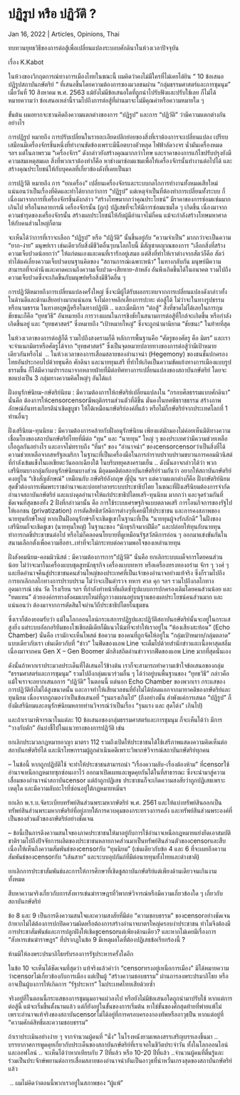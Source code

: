 # ปฏิรูป หรือ ปฏิวัติ ? 

Jan 16, 2022 | Articles, Opinions, Thai





ทบทวนยุทธวิธีของการต่อสู้เพื่อเปลี่ยนแปลงระบอบศักดินาในห้วงเวลาปัจจุบัน 

เรื่อง K.Kabot

ในห้วงของวิกฤตการณ์ทางการเมืองไทยในขณะนี้ ผมคิดว่าคงไม่มีใครที่ไม่เคยได้ยิน “ 10 ข้อเสนอปฏิรูปสถาบันกษัตริย์ “ ที่เสนอขึ้นโดยความต้องการของมวลชนผ่าน “กลุ่มธรรมศาสตร์และการชุมนุม” เมื่อวันที่ 10 สิงหาคม พ.ศ. 2563 แม้ยังไม่มีข้อเสนอใดที่ถูกนำไปรับฟังและปรับใช้เลย ก็ไม่ได้หมายความว่า ข้อเสนอเหล่านี้รวมไปถึงการต่อสู้ที่ผ่านมาจะไม่มีคุณค่าหรือความหมายใด ๆ

ขั้นต้น ผมอยากจะชวนคิดถึงความแตกต่างของการ “ปฏิรูป” และการ “ปฏิวัติ” ว่ามีความแตกต่างกันอย่างไร

การปฏิรูป หมายถึง การปรับเปลี่ยนในรายละเอียดปลีกย่อยของสิ่งที่เราต้องการจะเปลี่ยนแปลง เปรียบเสมือนมีเครื่องจักรชิ้นหนึ่งที่ทำงานขัดข้องเพราะมีน็อตบางตัวหลุด ไฟฟ้าลัดวงจร น้ำมันเครื่องหมด ฯลฯ แต่ในภาพรวม “เครื่องจักร” ดังกล่าวยังสร้างคุณมากกว่าโทษ และราคาของการแก้ไขปรับปรุงยังมีความสมเหตุสมผล สิ่งที่พวกเราต้องทำก็คือ หาช่างมาซ่อมแซมเพื่อให้เครื่องจักรนั้นทำงานต่อไปได้ และสร้างคุณประโยชน์ให้กับบุคคลที่เกี่ยวข้องดังที่เคยเป็นมา

การปฏิวัติ หมายถึง การ “ยกเครื่อง” เปลี่ยนเครื่องจักรและระบบกลไกการทำงานทั้งหมดเสียใหม่ แน่นอนว่าเป็นเรื่องที่คิดและทำได้ยากกว่าการ “ปฏิรูป” แต่เหตุจำเป็นที่ต้องทำการเปลี่ยนทั้งระบบ ก็เนื่องมาจากการที่เครื่องจักรชิ้นดังกล่าว “สร้างโทษมากกว่าคุณประโยชน์” มีราคาของการซ่อมแซ่มมากเกินไป หรือในหลายกรณี เครื่องจักรนั้น (ถูก) ปฏิเสธที่จะให้มีการซ่อมแซมใด ๆ เกิดขึ้น เนื่องมาจากความชำรุดของเครื่องจักรนั้น สร้างผลประโยชน์ให้กับผู้มีอำนาจไม่กี่คน แม้จะกำลังสร้างโทษมหาศาลให้กับคนส่วนใหญ่ก็ตาม

จะเห็นได้ว่าการที่เราจะเลือก “ปฏิรูป” หรือ “ปฏิวัติ” นั้นขึ้นอยู่กับ “ความจำเป็น” มากกว่าจะเป็นความ “ยาก-ง่าย” มนุษย์เรา เช่นเดียวกับสิ่งมีชีวิตอื่นๆบนโลกใบนี้ มีสัญชาตญาณของการ “เลือกสิ่งที่สร้างความเจ็บปวดน้อยกว่า” ให้แก่ตนเองและคนที่เรารักอยู่เสมอ แต่สิ่งที่ทำให้เราต่างจากสัตว์ก็คือ สัตว์ทำได้แค่เลี่ยงความเจ็บปวดบนฐานคิดของ “สถานการณ์เฉพาะหน้า” ในทางกลับกัน มนุษย์มีความสามารถที่จะคำนึงและคาดคะเนถึงความเจ็บปวด-เสียหาย-ล้าหลัง อันพึงเกิดขึ้นได้ในอนาคต รวมไปถึงความเจ็บปวดซึ่งจะเกิดขึ้นกับมนุษย์หรือสิ่งมีชีวิตอื่น ๆ

การปฏิวัติหมายถึงการเปลี่ยนแปลงครั้งใหญ่ ซึ่งจะมีผู้ได้รับผลกระทบจากการเปลี่ยนแปลงดังกล่าวทั้งในด้านดีและด้านเสียอย่างมากแน่นอน จึงไม่อาจหลีกเลี่ยงการปะทะ ต่อสู้ได้ ไม่ว่าจะในทางรูปธรรมหรือนามธรรม ในทางทฤษฎีหรือในทางปฏิบัติ .. และเมื่อมีการ “ต่อสู้” สิ่งที่ขาดไม่ได้เลยในการกุมชัยชนะก็คือ “ยุทธวิธี” อันหมายถึง การวางแผนในการชิงชัยในสนามการต่อสู้ที่ใกล้จะเกิดขึ้น หรือกำลังเกิดขึ้นอยู่ และ “ยุทธศาสตร์” ซึ่งหมายถึง “เป้าหมายใหญ่” ซึ่งจะถูกนำมานิยาม “ชัยชนะ” ในท้ายที่สุด

ในห้วงเวลาของการต่อสู้ก็ดี รวมไปถึงสงครามก็ดี หลักการพื้นฐานคือ “ศัตรูของศัตรู คือ มิตร” และเราจะจำแนกมิตรหรือศัตรูได้จาก “ยุทธศาสตร์” ซึ่งเป็นจุดหมายปลายทางของการต่อสู้ว่ามีเป้าหมายเดียวกันหรือไม่  .. ในห้วงเวลาของการเสื่อมสลายของอำนาจนำ (Hegemony) ของชนชั้นปกครองไทยอันประกอบไปด้วยขุนศึก ศักดินา และนายทุนเสรี ที่ทำให้เกิดเป็นความขัดแย้งทางการเมืองแบบรูปธรรมขึ้น ก็ได้มีความปรารถนาจากหลายฝ่ายที่มีต่อทิศทางการเปลี่ยนแปลงของสถาบันกษัตริย์ โดยจะขอแบ่งเป็น 3 กลุ่มทางความคิดใหญ่ๆ อันได้แก่ 



ฝั่งอนุรักษ์นิยม-กษัตริย์นิยม : มีความต้องการให้กษัตริย์เปลี่ยนแปลงใน “กรอบศีลธรรมแบบศักดินา” นั่นคือ ต้องการให้censorcensorมีพฤติกรรมส่วนตัวที่ดีขึ้น มั่นคงในทศพิธราชธรรม สร้างภาพลักษณ์อันทรงเกียรติน่าเชิดชูบูชา ให้ได้เหมือนกษัตริย์องค์ที่แล้ว หรือไม่ก็กษัตริย์จากประเทศโลกที่ 1 ท่านอื่นๆ





 ฝั่งเสรีนิยม-ทุนนิยม : มีความต้องการคล้ายกับฝั่งอนุรักษ์นิยม เพียงแต่มักมองไม่ค่อยเห็นมิติทางความเชื่อมโยงของสถาบันกษัตริย์ไทยที่มีต่อ “ทุน” และ “นายทุน” ใหญ่ ๆ ของประเทศว่ามีความช่วยเหลือเกื้อกูลกันอย่างไร และอาจไม่ทราบถึง “ที่มา” ของ “อำนาจนำ” ของcensorcensorว่าเป็นสิ่งที่ได้ความช่วยเหลือจากสหรัฐอเมริกา ในฐานะที่เป็นเครื่องมือในการกำราบปราบปรามขบวนการคอมมิวนิสต์ที่กำลังเข้มแข็งในเอเชียตะวันออกเฉียงใต้ ในบริบทยุคสงครามเย็น .. ดังนั้นอาจกล่าวได้ว่า พวกเสรีนิยมบางกลุ่มกับอนุรักษ์นิยมบางส่วน มีอุดมคติต่อสถาบันกษัตริย์ร่วมกันว่า อยากให้สถาบันกษัตริย์คงอยู่ใน “เชิงสัญลักษณ์” เหมือนกับ กษัตริย์อังกฤษ ญี่ปุ่น ฯลฯ แต่ความแตกต่างก็คือ ฝั่งกษัตริย์นิยมสุดขั้วต้องการเพิ่มพระราชอำนาจและบ่อยทำลายระบบประชาธิปไตย ในขณะที่ฝั่งเสรีนิยมต้องการจำกัดอำนาจสถาบันกษัตริย์ และแบ่งดุลอำนาจให้แก่ประชาธิปไตยเสรี-ทุนนิยม มากกว่า และจุดร่วมกันที่ชัดเจนที่สุดของทั้ง 2 ฝั่งที่กล่าวมานั้น คือ การใช้ระบบเศรษฐกิจแบบตลาดเสรี การโอนกิจการของรัฐไปให้เอกชน (privatization) การตัดสิทธิสวัสดิการต่างๆที่เคยมีให้ประชาชน และการคงสภาพของนายทุนยักษ์ใหญ่ หากเป็นฝั่งอนุรักษ์ฯก็จะเชิดชูเขาในฐานะที่เป็น “นายทุนผู้จงรักภักดี” ในฝั่งของเสรีนิยมก็จะเชิดชูเขา (นายทุนใหญ่) ในฐานะของ “นักธุรกิจมากฝีมือ” และปล่อยให้ทุนกับนายทุนทำการกดขี่ประชาชนต่อไป หรือไม่ก็คลอดนโยบายที่ดูเหมือนรัฐสวัสดิการอ่อน ๆ ออกมาแข่งขันกันในสนามเลือกตั้งเพื่อความฮือฮา..เท่าที่จะไม่กระทบต่อความพอใจของเหล่านายทุน

ฝั่งสังคมนิยม-คอมมิวนิสต์ : มีความต้องการการ”ปฏิวัติ” นั่นคือ ยกเลิกระบบเผด็จการโดยคนส่วนน้อย ไม่ว่าจะมาในเครื่องแบบชุดสูทนักธุรกิจ เครื่องแบบทหาร หรือเครื่องทรงทองอร่าม จักร ๆ วงศ์ ๆ และยึดอำนาจคืนสู่ประชาชนคนส่วนใหญ่ของประเทศที่เป็นเจ้าของอำนาจอย่างแท้จริง ซึ่งก็รวมไปถึงการยกเลิกกลไกทางการปราบปราม ไม่ว่าจะเป็นตำรวจ ทหาร ศาล คุก ฯลฯ รวมไปถึงกลไกทางอุดมการณ์ เช่น วัด โรงเรียน ฯลฯ ที่กำลังทำหน้าที่ผลิตซ้ำรูปแบบการปกครองเดิมโดยคนส่วนน้อย และ “ทดแทน” ด้วยองค์กรทางสังคมแบบใหม่ที่ถูกวางแผนอยู่บนฐานของผลประโยชน์คนส่วนมาก และแน่นอนว่า ต้องมาจากการตัดสินใจผ่านวิถีประชาธิปไตยในชุมชน



ซึ่งเราก็ต้องยอมรับว่า แม้ในโลกออนไลน์กระแสการปฏิรูปและปฏิวัติสถาบันกษัตริย์นั้นจะอยู่ในกระแสสูงยิ่ง แต่ระบบอัลกอริทึมของโซเชียลมีเดียก็มีแนวโน้มที่จะทำให้เราอยู่ใน “ห้องเสียงสะท้อน” (Echo Chamber) นั่นคือ เรามักจะเห็นโพสต์ ข้อความ ของคนที่ถูกจัดให้อยู่ใน “กลุ่มเป้าหมาย/กลุ่มตลาด” แบบเดียวกับเรา เช่นเดียวกับที่ “ข่าว” ในฟีดของแอพ Line จะเต็มไปด้วยสำนักข่าวและเนื้อหาสุดสลิ่ม เนื่องมาจากคน Gen X – Gen Boomer มักสิงสถิตอ่านข่าวจากฟีดของแอพ Line มากที่สุดนั่นเอง

ดังนั้นถ้าหากเราประมวลประเด็นที่ได้เสนอไว้ข้างต้น เราก็จะสามารถทำความเข้าใจข้อเสนอของกลุ่ม “ธรรมศาสตร์และการชุมนุม” รวมไปถึงกลุ่มแนวร่วมอื่น ๆ ได้ว่าอยู่บนพื้นฐานของ “ยุทธวิธี” กล่าวคือ แม้ใจเราจะอยากเสนอการ “ปฏิวัติ” ในตอนนี้ แต่นอก Echo Chamber ของพวกเรา กระแสของการปฏิวัติยังไม่ได้สูงขนาดนั้น และอาจทำให้เสียมวลชนที่ยังไม่ได้ปลดแอกจากมายาคติของกษัตริย์และทุนนิยม เนื่องจากถูกมองว่าเป็นข้อเสนอที่ “รุนแรงเกินไป” (ถึงอย่างนั้น ลำพังแค่การเสนอ “ปฏิรูป” ก็ยังมีเสรีนิยมและอนุรักษ์นิยมหลายท่านวิจารณ์ว่าเป็นเรื่อง “รุนแรง และ สุดโต่ง” เกินไป)

และถ้าเรามาพิจารณาในแต่ละ 10 ข้อเสนอของกลุ่มธรรมศาสตร์และการชุมนุม ก็จะเห็นได้ว่า มีการ “วางกับดัก” อันบ่งชี้ไปในแนวทางของการปฏิวัติ เช่น



 ยกเลิกประมวลกฎหมายอาญา มาตรา 112 รวมถึงเปิดให้ประชาชนได้ใช้เสรีภาพแสดงความคิดเห็นต่อสถาบันกษัตริย์ได้ และนิรโทษกรรมผู้ถูกดำเนินคดีเพราะวิพากษ์วิจารณ์สถาบันกษัตริย์ทุกคน



– ในข้อนี้ หากถูกปฏิบัติใช้ จะทำให้ประชาชนสามารถนำ “เรื่องความลับ-เรื่องต้องห้าม” ที่censorใช้อำนาจเหนือกฏหมายซุกซ่อนเอาไว้ ออกมาเปิดเผยและพูดคุยกันได้ในที่สาธารณะ ซึ่งจะนำมาสู่ความเสื่อมของอำนาจนำสถาบันcensor แต่ถ้าถูกปฏิเสธ ประชาชนก็จะเกิดความสงสัยว่าถูกปฏิเสธเพราะเหตุใด และมีความลับอะไรที่ซ่อนอยู่ใต้กฎหมายหมิ่นฯ



 ยกเลิก พ.ร.บ.จัดระเบียบทรัพย์สินส่วนพระมหากษัตริย์ พ.ศ. 2561 และให้แบ่งทรัพย์สินออกเป็นทรัพย์สินส่วนพระมหากษัตริย์ที่อยู่ภายใต้การควบคุมของกระทรวงการคลัง และทรัพย์สินส่วนพระองค์ที่เป็นของส่วนตัวของกษัตริย์อย่างชัดเจน



– ข้อนี้เป็นการดึงความสนใจของภาคประชาชนให้มาอยู่กับการใช้อำนาจเหนือกฎหมายแย่งยึดเอาสมบัติชาติรวมไปถึงปัจจัยการผลิตของประชาชนหลายภาคส่วนมาเป็นทรัพย์สินส่วนตัวของcensorและสืบเนื่องให้เห็นถึงความสัมพันธ์ของcensorกับ “ทุนนิยม” (เช่นเดียวกับข้อ 4 และ 6 ที่จะเผยถึงความสัมพันธ์ของcensorกับ “เส้นสาย” และระบบอุปภัมภ์ที่มีต่อนายทุนทั้งไทยและต่างชาติ)



 ยกเลิกการประชาสัมพันธ์และการให้การศึกษาที่เชิดชูสถาบันกษัตริย์แต่เพียงด้านเดียวจนเกินงามทั้งหมด

 สืบหาความจริงเกี่ยวกับการสังหารเข่นฆ่าราษฎรที่วิพากษ์วิจารณ์หรือมีความเกี่ยวข้องใด ๆ เกี่ยวกับสถาบันกษัตริย์



ข้อ 8 และ 9 เป็นการดึงความสนใจและความสงสัยที่มีต่อ “ความชอบธรรม” ของcensorอย่างชัดเจน ถ้าหากไม่ได้ต้องการปกปิดความผิดหรือต้องการสร้างอำนาจบาตรใหญ่ครอบงำประชาชน ทำไมจึงต้องมีการประชาสัมพันธ์และการปลูกฝังให้เชิดชูcensorแต่เพียงด้านเดียว? และหากไม่เคยมีเรื่องการ “สังหารเข่นฆ่าราษฎร” ที่ปรากฏในข้อ 9 มีเหตุผลใดที่ต้องปฏิเสธข้อเรียกร้องนี้ ?



 ห้ามมิให้ลงพระปรมาภิไธยรับรองการรัฐประหารครั้งใดอีก



ในข้อ 10 จะเห็นได้ชัดเจนที่สุดว่า แท้จริงแล้วคำว่า “censorทรงอยู่เหนือการเมือง” มิได้หมายความว่าcensorไม่เกี่ยวข้องกับการเมือง แต่เป็นผู้ “สร้างความชอบธรรม” ผ่านการลงพระปรมาภิไธย หรืออาจเป็นผู้บงการให้เกิดการ “รัฐประหาร” ในประเทศไทยเสียด้วยซ้ำ

จริงอยู่ที่ในตอนนี้กระแสของการชุมนุมอาจแผ่วลงไป หรือยังไม่มีข้อเสนอใดถูกนำมาปรับใช้ หากแต่การต่อสู้นี้ แม้จะเริ่มขึ้นตั้งนานแล้ว แต่ก็ยังอยู่ในขั้นของการเริ่มต้น หาใช่ขั้นของศึกสุดท้ายที่พ่ายแพ้ไม่ เพราะอำนาจแท้จริงของสถาบันcensorไม่ได้อยู่ที่การครอบครองกองทัพหรืออาวุธปืน หากแต่อยู่ที่ “ความศักด์สิทธิ์และความชอบธรรม”

ถ้าเราประเมินอย่างง่าย ๆ จากจำนวนผู้คนที่ “นั่ง” ในโรงหนังยามเพลงสรรเสริญบรรเลงขึ้นมา .. บรรยากาศการพูดคุยเกี่ยวกับประเด็นของสถาบันกษัตริย์ที่เราเจอในชีวิตประจำวัน ทั้งในโลกออนไลน์และออฟไลน์ .. จะเห็นได้ว่าหากเทียบกับ 7 ปีที่แล้ว หรือ 10-20 ปีที่แล้ว ..จำนวนผู้คนที่ตื่นรู้และร่วมเป็นประจักษ์พยานต่อการเสื่อมสลายของอำนาจนำอันเป็นอาวุธที่น่าหวั่นเกรงสุดของสถาบันกษัตริย์แล้ว

 .. ผมไม่คิดว่าตอนนี้พวกเราอยู่ในสภาพของ “ผู้แพ้”